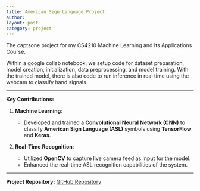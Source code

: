 ```yaml
---
title: American Sign Language Project
author: 
layout: post
category: project
---
```

The captsone project for my CS4210 Machine Learning and Its Applications Course. 

Within a google collab notebook, we setup code for dataset preparation, model creation, initialization, data preprocessing, and model training. With the trained model, there is also code to run inference in real time using the webcam to classify hand signals. 

---

**Key Contributions:**
1. **Machine Learning**:
   - Developed and trained a **Convolutional Neural Network (CNN)** to classify **American Sign Language (ASL)** symbols using **TensorFlow** and **Keras**.
   
2. **Real-Time Recognition**:
   - Utilized **OpenCV** to capture live camera feed as input for the model.
   - Enhanced the real-time ASL recognition capabilities of the system.

---

**Project Repository:**
[GitHub Repository](https://github.com/joestrada1022/ASL_CNN_Model)